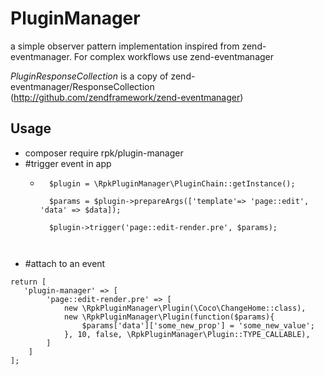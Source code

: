 # PluginManager
a simple observer pattern implementation inspired from zend-eventmanager. For complex workflows use zend-eventmanager

*PluginResponseCollection* is a copy of zend-eventmanager/ResponseCollection (http://github.com/zendframework/zend-eventmanager)

## Usage
- composer require rpk/plugin-manager
- #trigger event in app
  - ```
      $plugin = \RpkPluginManager\PluginChain::getInstance();

      $params = $plugin->prepareArgs(['template'=> 'page::edit', 'data' => $data]);
      
      $plugin->trigger('page::edit-render.pre', $params);
      
      
- #attach to an event
```
return [
   'plugin-manager' => [
        'page::edit-render.pre' => [
            new \RpkPluginManager\Plugin(\Coco\ChangeHome::class),
            new \RpkPluginManager\Plugin(function($params){
                $params['data']['some_new_prop'] = 'some_new_value';
            }, 10, false, \RpkPluginManager\Plugin::TYPE_CALLABLE),
        ]    
    ]
];
```
